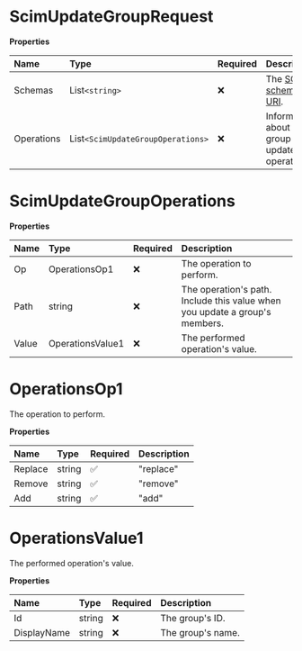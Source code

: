 # ScimUpdateGroupRequest

**Properties**

| Name       | Type                            | Required | Description                                                              |
| :--------- | :------------------------------ | :------- | :----------------------------------------------------------------------- |
| Schemas    | List`<string>`                    | ❌       | The [SCIM schema URI](https://www.iana.org/assignments/scim/scim.xhtml). |
| Operations | List`<ScimUpdateGroupOperations>` | ❌       | Information about the group update operation.                            |

# ScimUpdateGroupOperations

**Properties**

| Name  | Type             | Required | Description                                                                 |
| :---- | :--------------- | :------- | :-------------------------------------------------------------------------- |
| Op    | OperationsOp1    | ❌       | The operation to perform.                                                   |
| Path  | string           | ❌       | The operation's path. Include this value when you update a group's members. |
| Value | OperationsValue1 | ❌       | The performed operation's value.                                            |

# OperationsOp1

The operation to perform.

**Properties**

| Name    | Type   | Required | Description |
| :------ | :----- | :------- | :---------- |
| Replace | string | ✅       | "replace"   |
| Remove  | string | ✅       | "remove"    |
| Add     | string | ✅       | "add"       |

# OperationsValue1

The performed operation's value.

**Properties**

| Name        | Type   | Required | Description       |
| :---------- | :----- | :------- | :---------------- |
| Id          | string | ❌       | The group's ID.   |
| DisplayName | string | ❌       | The group's name. |

<!-- This file was generated by liblab | https://liblab.com/ -->
